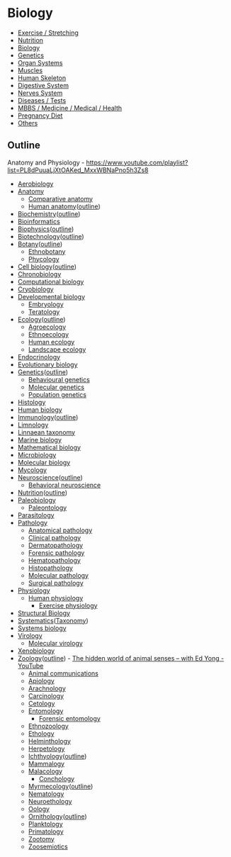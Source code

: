 # Biology

- [Exercise / Stretching](exercise-stretching/readme.md)
- [Nutrition](nutrition/readme.md)
- [Biology](knowledge/biology/intro.md)
- [Genetics](genetics)
- [Organ Systems](organ-systems)
- [Muscles](muscles)
- [Human Skeleton](human-skeleton)
- [Digestive System](digestive-system)
- [Nerves System](nerves-system)
- [Diseases / Tests](diseases-tests)
- [MBBS / Medicine / Medical / Health](mbbs-medicine-medical-health)
- [Pregnancy Diet](knowledge/biology/pregnancy-baby.md)
- [Others](knowledge/biology/others.md)

## Outline

Anatomy and Physiology - <https://www.youtube.com/playlist?list=PL8dPuuaLjXtOAKed_MxxWBNaPno5h3Zs8>

- [Aerobiology](https://en.wikipedia.org/wiki/Aerobiology)
- [Anatomy](https://en.wikipedia.org/wiki/Anatomy)
  - [Comparative anatomy](https://en.wikipedia.org/wiki/Comparative_anatomy)
  - [Human anatomy](https://en.wikipedia.org/wiki/Human_anatomy)([outline](https://en.wikipedia.org/wiki/Outline_of_human_anatomy))
- [Biochemistry](https://en.wikipedia.org/wiki/Biochemistry)([outline](https://en.wikipedia.org/wiki/Outline_of_biochemistry))
- [Bioinformatics](https://en.wikipedia.org/wiki/Bioinformatics)
- [Biophysics](https://en.wikipedia.org/wiki/Biophysics)([outline](https://en.wikipedia.org/wiki/Outline_of_biophysics))
- [Biotechnology](https://en.wikipedia.org/wiki/Biotechnology)([outline](https://en.wikipedia.org/wiki/Outline_of_biotechnology))
- [Botany](https://en.wikipedia.org/wiki/Botany)([outline](https://en.wikipedia.org/wiki/Outline_of_botany))
  - [Ethnobotany](https://en.wikipedia.org/wiki/Ethnobotany)
  - [Phycology](https://en.wikipedia.org/wiki/Phycology)
- [Cell biology](https://en.wikipedia.org/wiki/Cell_biology)([outline](https://en.wikipedia.org/wiki/Outline_of_cell_biology))
- [Chronobiology](https://en.wikipedia.org/wiki/Chronobiology)
- [Computational biology](https://en.wikipedia.org/wiki/Computational_biology)
- [Cryobiology](https://en.wikipedia.org/wiki/Cryobiology)
- [Developmental biology](https://en.wikipedia.org/wiki/Developmental_biology)
  - [Embryology](https://en.wikipedia.org/wiki/Embryology)
  - [Teratology](https://en.wikipedia.org/wiki/Teratology)
- [Ecology](https://en.wikipedia.org/wiki/Ecology)([outline](https://en.wikipedia.org/wiki/Outline_of_ecology))
  - [Agroecology](https://en.wikipedia.org/wiki/Agroecology)
  - [Ethnoecology](https://en.wikipedia.org/wiki/Ethnoecology)
  - [Human ecology](https://en.wikipedia.org/wiki/Human_ecology)
  - [Landscape ecology](https://en.wikipedia.org/wiki/Landscape_ecology)
- [Endocrinology](https://en.wikipedia.org/wiki/Endocrinology)
- [Evolutionary biology](https://en.wikipedia.org/wiki/Evolutionary_biology)
- [Genetics](https://en.wikipedia.org/wiki/Genetics)([outline](https://en.wikipedia.org/wiki/Outline_of_genetics))
  - [Behavioural genetics](https://en.wikipedia.org/wiki/Behavioural_genetics)
  - [Molecular genetics](https://en.wikipedia.org/wiki/Molecular_genetics)
  - [Population genetics](https://en.wikipedia.org/wiki/Population_genetics)
- [Histology](https://en.wikipedia.org/wiki/Histology)
- [Human biology](https://en.wikipedia.org/wiki/Human_biology)
- [Immunology](https://en.wikipedia.org/wiki/Immunology)([outline](https://en.wikipedia.org/wiki/Outline_of_immunology))
- [Limnology](https://en.wikipedia.org/wiki/Limnology)
- [Linnaean taxonomy](https://en.wikipedia.org/wiki/Linnaean_taxonomy)
- [Marine biology](https://en.wikipedia.org/wiki/Marine_biology)
- [Mathematical biology](https://en.wikipedia.org/wiki/Mathematical_biology)
- [Microbiology](https://en.wikipedia.org/wiki/Microbiology)
- [Molecular biology](https://en.wikipedia.org/wiki/Molecular_biology)
- [Mycology](https://en.wikipedia.org/wiki/Mycology)
- [Neuroscience](https://en.wikipedia.org/wiki/Neuroscience)([outline](https://en.wikipedia.org/wiki/Outline_of_neuroscience))
  - [Behavioral neuroscience](https://en.wikipedia.org/wiki/Behavioral_neuroscience)
- [Nutrition](https://en.wikipedia.org/wiki/Nutrition)([outline](https://en.wikipedia.org/wiki/Outline_of_nutrition))
- [Paleobiology](https://en.wikipedia.org/wiki/Paleobiology)
  - [Paleontology](https://en.wikipedia.org/wiki/Paleontology)
- [Parasitology](https://en.wikipedia.org/wiki/Parasitology)
- [Pathology](https://en.wikipedia.org/wiki/Pathology)
  - [Anatomical pathology](https://en.wikipedia.org/wiki/Anatomical_pathology)
  - [Clinical pathology](https://en.wikipedia.org/wiki/Clinical_pathology)
  - [Dermatopathology](https://en.wikipedia.org/wiki/Dermatopathology)
  - [Forensic pathology](https://en.wikipedia.org/wiki/Forensic_pathology)
  - [Hematopathology](https://en.wikipedia.org/wiki/Hematopathology)
  - [Histopathology](https://en.wikipedia.org/wiki/Histopathology)
  - [Molecular pathology](https://en.wikipedia.org/wiki/Molecular_pathology)
  - [Surgical pathology](https://en.wikipedia.org/wiki/Surgical_pathology)
- [Physiology](https://en.wikipedia.org/wiki/Physiology)
  - [Human physiology](https://en.wikipedia.org/wiki/Human_physiology)
    - [Exercise physiology](https://en.wikipedia.org/wiki/Exercise_physiology)
- [Structural Biology](https://en.wikipedia.org/wiki/Structural_Biology)
- [Systematics](https://en.wikipedia.org/wiki/Systematics)([Taxonomy](https://en.wikipedia.org/wiki/Taxonomy_(general)))
- [Systems biology](https://en.wikipedia.org/wiki/Systems_biology)
- [Virology](https://en.wikipedia.org/wiki/Virology)
  - [Molecular virology](https://en.wikipedia.org/wiki/Molecular_virology)
- [Xenobiology](https://en.wikipedia.org/wiki/Xenobiology)
- [Zoology](https://en.wikipedia.org/wiki/Zoology)([outline](https://en.wikipedia.org/wiki/Outline_of_zoology)) - [The hidden world of animal senses – with Ed Yong - YouTube](https://www.youtube.com/watch?v=dVPN165wz1Y&ab_channel=TheRoyalInstitution)
  - [Animal communications](https://en.wikipedia.org/wiki/Animal_communication)
  - [Apiology](https://en.wikipedia.org/wiki/Apiology)
  - [Arachnology](https://en.wikipedia.org/wiki/Arachnology)
  - [Carcinology](https://en.wikipedia.org/wiki/Carcinology)
  - [Cetology](https://en.wikipedia.org/wiki/Cetology)
  - [Entomology](https://en.wikipedia.org/wiki/Entomology)
    - [Forensic entomology](https://en.wikipedia.org/wiki/Forensic_entomology)
  - [Ethnozoology](https://en.wikipedia.org/wiki/Ethnozoology)
  - [Ethology](https://en.wikipedia.org/wiki/Ethology)
  - [Helminthology](https://en.wikipedia.org/wiki/Helminthology)
  - [Herpetology](https://en.wikipedia.org/wiki/Herpetology)
  - [Ichthyology](https://en.wikipedia.org/wiki/Ichthyology)([outline](https://en.wikipedia.org/wiki/Outline_of_fish))
  - [Mammalogy](https://en.wikipedia.org/wiki/Mammalogy)
  - [Malacology](https://en.wikipedia.org/wiki/Malacology)
    - [Conchology](https://en.wikipedia.org/wiki/Conchology)
  - [Myrmecology](https://en.wikipedia.org/wiki/Myrmecology)([outline](https://en.wikipedia.org/wiki/Outline_of_ants))
  - [Nematology](https://en.wikipedia.org/wiki/Nematology)
  - [Neuroethology](https://en.wikipedia.org/wiki/Neuroethology)
  - [Oology](https://en.wikipedia.org/wiki/Oology)
  - [Ornithology](https://en.wikipedia.org/wiki/Ornithology)([outline](https://en.wikipedia.org/wiki/Outline_of_birds))
  - [Planktology](https://en.wikipedia.org/wiki/Planktology)
  - [Primatology](https://en.wikipedia.org/wiki/Primatology)
  - [Zootomy](https://en.wikipedia.org/wiki/Zootomy)
  - [Zoosemiotics](https://en.wikipedia.org/wiki/Zoosemiotics)

